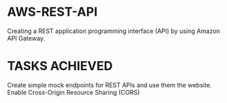 # AWS-REST-API
Creating a REST application programming interface (API) by using Amazon API Gateway.
# TASKS ACHIEVED
Create simple mock endpoints for REST APIs and use them the website.
Enable Cross-Origin Resource Sharing (CORS)
